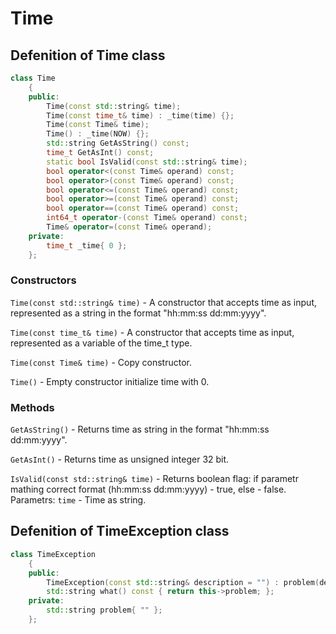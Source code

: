 # Time

## Defenition of Time class

```cpp
class Time
	{
	public:
		Time(const std::string& time);
		Time(const time_t& time) : _time(time) {};
		Time(const Time& time);
		Time() : _time(NOW) {};
		std::string GetAsString() const;
		time_t GetAsInt() const;
		static bool IsValid(const std::string& time);
		bool operator<(const Time& operand) const;
		bool operator>(const Time& operand) const;
		bool operator<=(const Time& operand) const;
		bool operator>=(const Time& operand) const;
		bool operator==(const Time& operand) const;
		int64_t operator-(const Time& operand) const;
		Time& operator=(const Time& operand);
	private:
		time_t _time{ 0 };
	};
```

### Constructors

`Time(const std::string& time)` - A constructor that accepts time as input, represented as a string in the format "hh:mm:ss dd:mm:yyyy".

`Time(const time_t& time)` - A constructor that accepts time as input, represented as a variable of the time_t type.

`Time(const Time& time)` - Copy constructor.

`Time()` - Empty constructor initialize time with 0.

### Methods

`GetAsString()` - Returns time as string in the format "hh:mm:ss dd:mm:yyyy".

`GetAsInt()` - Returns time as unsigned integer 32 bit.

`IsValid(const std::string& time)` - Returns boolean flag: if parametr mathing correct format (hh:mm:ss dd:mm:yyyy) - true, else - false.
Parametrs: `time` - Time as string.

## Defenition of TimeException class

```cpp
class TimeException
	{
	public:
		TimeException(const std::string& description = "") : problem(description) {};
		std::string what() const { return this->problem; };
	private:
		std::string problem{ "" };
	};
```



